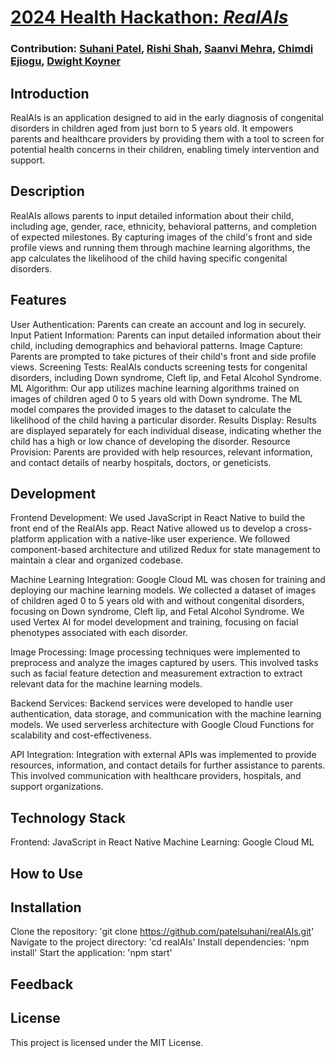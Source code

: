 # [2024 Health Hackathon: *RealAIs*](https://github.com/patelsuhani/realAIs)

### Contribution: [Suhani Patel](https://github.com/patelsuhani/), [Rishi Shah](https://github.com/rishis123/), [Saanvi Mehra](https://github.com/saanvimehra), [Chimdi Ejiogu](https://github.com/cejiogu/), [Dwight Koyner](https://github.com/dwightkoyner/)

## Introduction
RealAIs is an application designed to aid in the early diagnosis of congenital disorders in children aged from just born to 5 years old. It empowers parents and healthcare providers by providing them with a tool to screen for potential health concerns in their children, enabling timely intervention and support.

## Description
RealAIs allows parents to input detailed information about their child, including age, gender, race, ethnicity, behavioral patterns, and completion of expected milestones. By capturing images of the child's front and side profile views and running them through machine learning algorithms, the app calculates the likelihood of the child having specific congenital disorders.

## Features
User Authentication: Parents can create an account and log in securely.
Input Patient Information: Parents can input detailed information about their child, including demographics and behavioral patterns.
Image Capture: Parents are prompted to take pictures of their child's front and side profile views.
Screening Tests: RealAIs conducts screening tests for congenital disorders, including Down syndrome, Cleft lip, and Fetal Alcohol Syndrome.
ML Algorithm: Our app utilizes machine learning algorithms trained on images of children aged 0 to 5 years old with Down syndrome. The ML model compares the provided images to the dataset to calculate the likelihood of the child having a particular disorder.
Results Display: Results are displayed separately for each individual disease, indicating whether the child has a high or low chance of developing the disorder.
Resource Provision: Parents are provided with help resources, relevant information, and contact details of nearby hospitals, doctors, or geneticists.

## Development
Frontend Development: We used JavaScript in React Native to build the front end of the RealAIs app. React Native allowed us to develop a cross-platform application with a native-like user experience. We followed component-based architecture and utilized Redux for state management to maintain a clear and organized codebase.

Machine Learning Integration: Google Cloud ML was chosen for training and deploying our machine learning models. We collected a dataset of images of children aged 0 to 5 years old with and without congenital disorders, focusing on Down syndrome, Cleft lip, and Fetal Alcohol Syndrome. We used Vertex AI for model development and training, focusing on facial phenotypes associated with each disorder.

Image Processing: Image processing techniques were implemented to preprocess and analyze the images captured by users. This involved tasks such as facial feature detection and measurement extraction to extract relevant data for the machine learning models.

Backend Services: Backend services were developed to handle user authentication, data storage, and communication with the machine learning models. We used serverless architecture with Google Cloud Functions for scalability and cost-effectiveness.

API Integration: Integration with external APIs was implemented to provide resources, information, and contact details for further assistance to parents. This involved communication with healthcare providers, hospitals, and support organizations.

## Technology Stack
Frontend: JavaScript in React Native
Machine Learning: Google Cloud ML

## How to Use

## Installation
Clone the repository: 'git clone https://github.com/patelsuhani/realAIs.git'
Navigate to the project directory: 'cd realAIs'
Install dependencies: 'npm install'
Start the application: 'npm start'

## Feedback

## License
This project is licensed under the MIT License.
